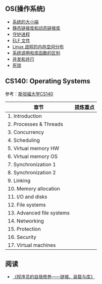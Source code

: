 ## OS(操作系统)

* [系统的大小端](https://github.com/steveLauwh/The-deliberate-practice-of-software-technology/blob/master/OS/%E7%B3%BB%E7%BB%9F%E7%9A%84%E5%A4%A7%E5%B0%8F%E7%AB%AF.md)
* [静态链接库和动态链接库](https://github.com/steveLauwh/The-deliberate-practice-of-software-technology/blob/master/OS/%E9%9D%99%E6%80%81%E9%93%BE%E6%8E%A5%E5%BA%93%E5%92%8C%E5%8A%A8%E6%80%81%E9%93%BE%E6%8E%A5%E5%BA%93.md)
* [守护进程](https://github.com/steveLauwh/The-deliberate-practice-of-software-technology/blob/master/OS/%E5%AE%88%E6%8A%A4%E8%BF%9B%E7%A8%8B.md)
* [ELF 文件](https://github.com/steveLauwh/The-deliberate-practice-of-software-technology/blob/master/OS/ELF%20%E6%96%87%E4%BB%B6.md)
* [Linux 进程的内存空间分布](https://github.com/steveLauwh/The-deliberate-practice-of-software-technology/blob/master/OS/Linux%20%E8%BF%9B%E7%A8%8B%E7%9A%84%E5%86%85%E5%AD%98%E7%A9%BA%E9%97%B4%E5%88%86%E5%B8%83.md)
* [系统调用和库函数的区别](https://github.com/steveLauwh/The-deliberate-practice-of-software-technology/blob/master/OS/%E7%B3%BB%E7%BB%9F%E8%B0%83%E7%94%A8%E5%92%8C%E5%BA%93%E5%87%BD%E6%95%B0%E7%9A%84%E5%8C%BA%E5%88%AB.md)
* [并发和并行](https://github.com/steveLauwh/The-deliberate-practice-of-software-technology/blob/master/OS/%E5%B9%B6%E5%8F%91%E5%92%8C%E5%B9%B6%E8%A1%8C.md)
* [死锁](https://github.com/steveLauwh/The-deliberate-practice-of-software-technology/blob/master/OS/%E6%AD%BB%E9%94%81.md)

## CS140: Operating Systems
参考：[斯坦福大学CS140](https://www.scs.stanford.edu/21wi-cs140/notes/)

|  章节   | 提炼重点  |
|  ----  | ----  |
|1. Introduction  |  |
|2. Processes & Threads  |  |
|3. Concurrency  |  |
|4. Scheduling  |  |
|5. Virtual memory HW| |
|6. Virtual memory OS| |
|7. Synchronization 1| |
|8. Synchronization 2| |
|9. Linking| |
|10. Memory allocation| |
|11. I/O and disks|  |
|12. File systems|  |
|13. Advanced file systems| |
|14. Networking| |
|15. Protection| |
|16. Security| |
|17. Virtual machines| |

## 阅读

* [《程序员的自我修养——链接、装载与库》](https://book.douban.com/subject/3652388/)
